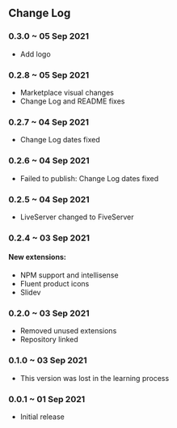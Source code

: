 ## Change Log

### 0.3.0 ~ 05 Sep 2021

-  Add logo

### 0.2.8 ~ 05 Sep 2021

-  Marketplace visual changes
-  Change Log and README fixes

### 0.2.7 ~ 04 Sep 2021

-  Change Log dates fixed

### 0.2.6 ~ 04 Sep 2021

-  Failed to publish: Change Log dates fixed

### 0.2.5 ~ 04 Sep 2021

-  LiveServer changed to FiveServer

### 0.2.4 ~ 03 Sep 2021

#### New extensions:

-  NPM support and intellisense
-  Fluent product icons
-  Slidev

### 0.2.0 ~ 03 Sep 2021

-  Removed unused extensions
-  Repository linked

### 0.1.0 ~ 03 Sep 2021

-  This version was lost in the learning process

### 0.0.1 ~ 01 Sep 2021

-  Initial release
